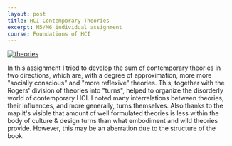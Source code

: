 ```yaml
---
layout: post
title: HCI Contemporary Theories
excerpt: M5/M6 individual assignment
course: Foundations of HCI
---
```


[![theories](https://www.dropbox.com/s/45ztk3ot78afnsk/contemporary-HCI-theories.png?raw=1)](https://www.dropbox.com/s/45ztk3ot78afnsk/contemporary-HCI-theories.png?raw=1)

In this assignment I tried to develop the sum of contemporary theories in two directions, which are, with a degree of approximation, more more "socially conscious" and "more reflexive" theories. This, together with the Rogers' division of theories into "turns", helped to organize the disorderly world of contemporary HCI. I noted many interrelations between theories, their influences, and more generally, turns themselves. Also thanks to the map it's visible that amount of well formulated theories is less within the body of culture & design turns than what embodiment and wild theories provide. However, this may be an aberration due to the structure of the book.